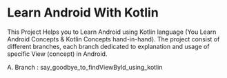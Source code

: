 # Learn Android With Kotlin

This Project Helps you to Learn Android using Kotlin language (You Learn Android Concepts & Kotlin Concepts hand-in-hand). 
The project consist of different branches, each branch dedicated to explanation and usage of specific View (concept) in Android.

A. Branch : say_goodbye_to_findViewById_using_kotlin

